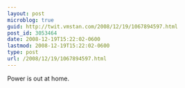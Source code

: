 ```yaml
---
layout: post
microblog: true
guid: http://twit.vmstan.com/2008/12/19/1067894597.html
post_id: 3053464
date: 2008-12-19T15:22:02-0600
lastmod: 2008-12-19T15:22:02-0600
type: post
url: /2008/12/19/1067894597.html
---
```

Power is out at home.
